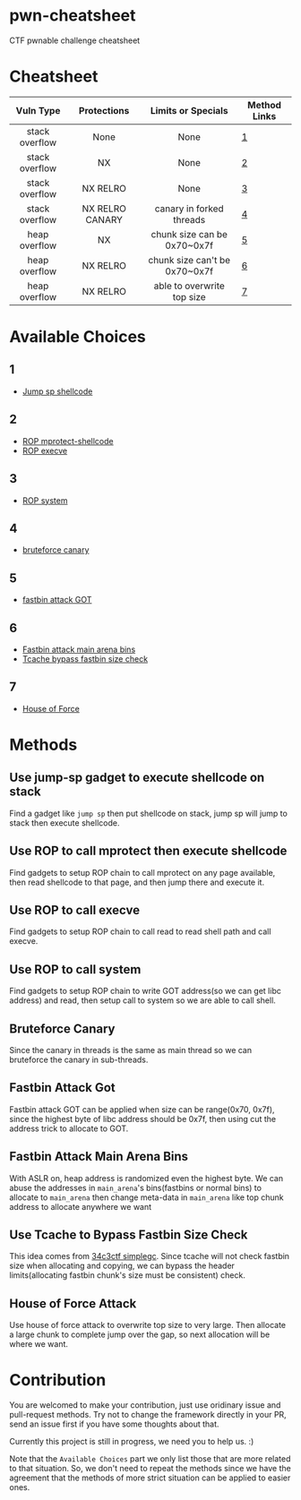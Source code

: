 # pwn-cheatsheet
CTF pwnable challenge cheatsheet

# Cheatsheet

| Vuln Type | Protections | Limits or Specials | Method Links |
|:---------:|:-----------:|:------:|--------------|
| stack overflow | None   |  None   |  [1](#1)
| stack overflow | NX  | None | [2](#2)
| stack overflow | NX RELRO | None | [3](#3)
| stack overflow | NX RELRO CANARY | canary in forked threads | [4](#4)
| heap overflow | NX | chunk size can be 0x70~0x7f | [5](#5)
| heap overflow | NX RELRO | chunk size can't be 0x70~0x7f | [6](#6)
| heap overflow | NX RELRO | able to overwrite top size | [7](#7)

# Available Choices
## <a name="1"> 1
* [Jump sp shellcode](#jump-sp-shellcode)

## <a name="2"> 2
* [ROP mprotect-shellcode](#rop-mprotect-shellcode)
* [ROP execve](#rop-execve)

## <a name="3"> 3
* [ROP system](#rop-system)

## <a name="4"> 4
* [bruteforce canary](#bruteforce-canary)

## <a name="5"> 5
* [fastbin attack GOT](#fastbin-attack-got)

## <a name="6"> 6
* [Fastbin attack main arena bins](#fastbin-attack-main-arena-bins)
* [Tcache bypass fastbin size check](#tcache-bypass-fastbin-size-check)

## <a name="7"> 7
* [House of Force](#house-of-force-attack)

# Methods
## <a name="jump-sp-shellcode"> Use jump-sp gadget to execute shellcode on stack
Find a gadget like `jump sp` then put shellcode on stack, jump sp will jump to stack then execute shellcode.

## <a name="rop-mprotect-shellcode"> Use ROP to call mprotect then execute shellcode
Find gadgets to setup ROP chain to call mprotect on any page available, then read shellcode to that page, and then jump there and execute it.

## <a name="rop-execve"> Use ROP to call execve
Find gadgets to setup ROP chain to call read to read shell path and call execve.

## <a name="rop-system"> Use ROP to call system
Find gadgets to setup ROP chain to write GOT address(so we can get libc address) and read, then setup call to system so we are able to call shell.

## <a name="bruteforce-canary"> Bruteforce Canary
Since the canary in threads is the same as main thread so we can bruteforce the canary in sub-threads.

## <a name="fastbin-attack-got"> Fastbin Attack Got
Fastbin attack GOT can be applied when size can be range(0x70, 0x7f), since the highest byte of libc address should be 0x7f, then using cut the address trick to allocate to GOT.

## <a name="fastbin-attack-main-arena-bins"> Fastbin Attack Main Arena Bins
With ASLR on, heap address is randomized even the highest byte. We can abuse the addresses in `main_arena`'s bins(fastbins or normal bins) to allocate to `main_arena` then change meta-data in `main_arena` like top chunk address to allocate anywhere we want

## <a name="tcache-bypass-fastbin-size-check"> Use Tcache to Bypass Fastbin Size Check
This idea comes from [34c3ctf simplegc](http://blog.rh0gue.com/2018-01-05-34c3ctf-simplegc/). Since tcache will not check fastbin size when allocating and copying, we can bypass the header limits(allocating fastbin chunk's size must be consistent) check.

## <a name="house-of-force-attack"> House of Force Attack
Use house of force attack to overwrite top size to very large. Then allocate a large chunk to complete jump over the gap, so next allocation will be where we want.

# Contribution
You are welcomed to make your contribution, just use oridinary issue and pull-request methods. Try not to change the framework directly in your PR, send an issue first if you have some thoughts about that.

Currently this project is still in progress, we need you to help us. :)

Note that the `Available Choices` part we only list those that are more related to that situation. So, we don't need to repeat the methods since we have the agreement that the methods of more strict situation can be applied to easier ones.
